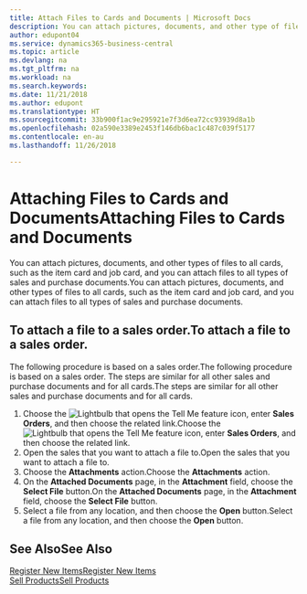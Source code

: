 ```yaml
---
title: Attach Files to Cards and Documents | Microsoft Docs
description: You can attach pictures, documents, and other type of files to all cards, such as the item card and job card, and you can attach files to all types of sales and purchase documents.
author: edupont04
ms.service: dynamics365-business-central
ms.topic: article
ms.devlang: na
ms.tgt_pltfrm: na
ms.workload: na
ms.search.keywords: 
ms.date: 11/21/2018
ms.author: edupont
ms.translationtype: HT
ms.sourcegitcommit: 33b900f1ac9e295921e7f3d6ea72cc93939d8a1b
ms.openlocfilehash: 02a590e3389e2453f146db6bac1c487c039f5177
ms.contentlocale: en-au
ms.lasthandoff: 11/26/2018

---
```

# <a name="attaching-files-to-cards-and-documents"></a><span data-ttu-id="95c1c-103">Attaching Files to Cards and Documents</span><span class="sxs-lookup"><span data-stu-id="95c1c-103">Attaching Files to Cards and Documents</span></span>
<span data-ttu-id="95c1c-104">You can attach pictures, documents, and other types of files to all cards, such as the item card and job card, and you can attach files to all types of sales and purchase documents.</span><span class="sxs-lookup"><span data-stu-id="95c1c-104">You can attach pictures, documents, and other types of files to all cards, such as the item card and job card, and you can attach files to all types of sales and purchase documents.</span></span>

## <a name="to-attach-a-file-to-a-sales-order"></a><span data-ttu-id="95c1c-105">To attach a file to a sales order.</span><span class="sxs-lookup"><span data-stu-id="95c1c-105">To attach a file to a sales order.</span></span>
<span data-ttu-id="95c1c-106">The following procedure is based on a sales order.</span><span class="sxs-lookup"><span data-stu-id="95c1c-106">The following procedure is based on a sales order.</span></span> <span data-ttu-id="95c1c-107">The steps are similar for all other sales and purchase documents and for all cards.</span><span class="sxs-lookup"><span data-stu-id="95c1c-107">The steps are similar for all other sales and purchase documents and for all cards.</span></span>

1. <span data-ttu-id="95c1c-108">Choose the ![Lightbulb that opens the Tell Me feature](media/ui-search/search_small.png "Tell me what you want to do") icon, enter **Sales Orders**, and then choose the related link.</span><span class="sxs-lookup"><span data-stu-id="95c1c-108">Choose the ![Lightbulb that opens the Tell Me feature](media/ui-search/search_small.png "Tell me what you want to do") icon, enter **Sales Orders**, and then choose the related link.</span></span>
2. <span data-ttu-id="95c1c-109">Open the sales that you want to attach a file to.</span><span class="sxs-lookup"><span data-stu-id="95c1c-109">Open the sales that you want to attach a file to.</span></span>
3. <span data-ttu-id="95c1c-110">Choose the **Attachments** action.</span><span class="sxs-lookup"><span data-stu-id="95c1c-110">Choose the **Attachments** action.</span></span>
4. <span data-ttu-id="95c1c-111">On the **Attached Documents** page, in the **Attachment** field, choose the **Select File** button.</span><span class="sxs-lookup"><span data-stu-id="95c1c-111">On the **Attached Documents** page, in the **Attachment** field, choose the **Select File** button.</span></span>
5. <span data-ttu-id="95c1c-112">Select a file from any location, and then choose the **Open** button.</span><span class="sxs-lookup"><span data-stu-id="95c1c-112">Select a file from any location, and then choose the **Open** button.</span></span>

## <a name="see-also"></a><span data-ttu-id="95c1c-113">See Also</span><span class="sxs-lookup"><span data-stu-id="95c1c-113">See Also</span></span>
[<span data-ttu-id="95c1c-114">Register New Items</span><span class="sxs-lookup"><span data-stu-id="95c1c-114">Register New Items</span></span>](inventory-how-register-new-items.md)  
[<span data-ttu-id="95c1c-115">Sell Products</span><span class="sxs-lookup"><span data-stu-id="95c1c-115">Sell Products</span></span>](sales-how-sell-products.md)

